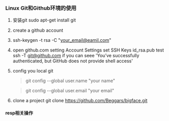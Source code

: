 ### Linux Git和Github环境的使用

1. 安装git
sudo apt-get install git
2. create a github account
3. ssh-keygen -t rsa -C "your_email@eamil.com"
4. open github.com setting Account Settings set SSH Keys id_rsa.pub test ssh -T git@github.com if you can seee 'You’ve successfully authenticated, but GitHub does not provide shell access'
5. config you local git

    >git config --global user.name "your name"

    >git config --global user.email "your email"

6.  clone a project git clone https://github.com/Beggars/bigface.git


#### resp相关操作
